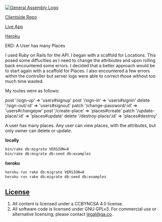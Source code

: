 [![General Assembly Logo](https://camo.githubusercontent.com/1a91b05b8f4d44b5bbfb83abac2b0996d8e26c92/687474703a2f2f692e696d6775722e636f6d2f6b6538555354712e706e67)](https://generalassemb.ly/education/web-development-immersive)

[Clientside Repo](https://github.com/eliottenos/capstone-client)

[Live App](eliottenos.github.io/capstone-client)

[Heroku](https://hidden-anchorage-54160.herokuapp.com/)

ERD: A User has many Places

I used Ruby on Rails for the API.  I began with a scaffold for Locations.  This
posed some diffuclties as I need to change the attribiutes and upon rolling back
encountered some errors.  I decided that a better approach would be to start again with a scaffold for Places.  I also encountered a few errors within the controller but
server logs were able to correct those without too much time wasted.

My routes were as follows:

post '/sign-up' => 'users#signup'
post '/sign-in' => 'users#signin'
delete '/sign-out/:id' => 'users#signout'
patch '/change-password/:id' => 'users#changepw'
post '/create-place' => 'places#create'
patch '/update-place/:id' => 'places#update'
delete '/destroy-place/:id' => 'places#destroy'

A user has many places.  Any user can view places, with the attributes, but only
owner can delete or update.

**locally**

```sh
bin/rake db:migrate VERSION=0
bin/rake db:migrate db:seed db:examples
```

**heroku**

```sh
heroku run rake db:migrate VERSION=0
heroku run rake db:migrate db:seed db:examples
```

## [License](LICENSE)

1.  All content is licensed under a CC­BY­NC­SA 4.0 license.
1.  All software code is licensed under GNU GPLv3. For commercial use or
    alternative licensing, please contact legal@ga.co.
